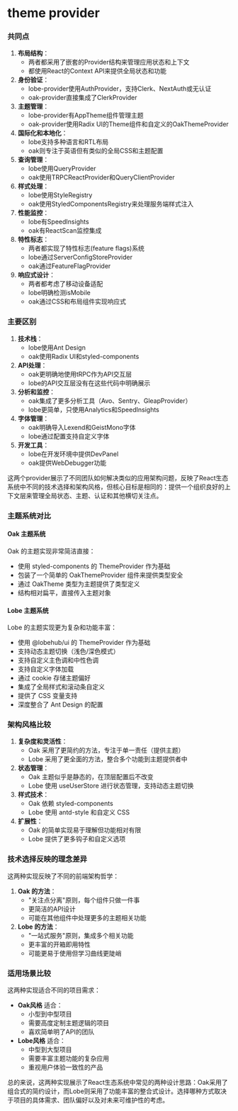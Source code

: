 # theme provider

### 共同点

1. **布局结构**：
   * 两者都采用了嵌套的Provider结构来管理应用状态和上下文
   * 都使用React的Context API来提供全局状态和功能
2. **身份验证**：
   * lobe-provider使用AuthProvider，支持Clerk、NextAuth或无认证
   * oak-provider直接集成了ClerkProvider
3. **主题管理**：
   * lobe-provider有AppTheme组件管理主题
   * oak-provider使用Radix UI的Theme组件和自定义的OakThemeProvider
4. **国际化和本地化**：
   * lobe支持多种语言和RTL布局
   * oak则专注于英语但有类似的全局CSS和主题配置
5. **查询管理**：
   * lobe使用QueryProvider
   * oak使用TRPCReactProvider和QueryClientProvider
6. **样式处理**：
   * lobe使用StyleRegistry
   * oak使用StyledComponentsRegistry来处理服务端样式注入
7. **性能监控**：
   * lobe有SpeedInsights
   * oak有ReactScan监控集成
8. **特性标志**：
   * 两者都实现了特性标志(feature flags)系统
   * lobe通过ServerConfigStoreProvider
   * oak通过FeatureFlagProvider
9. **响应式设计**：
   * 两者都考虑了移动设备适配
   * lobe明确检测isMobile
   * oak通过CSS和布局组件实现响应式

### 主要区别

1. **技术栈**：
   * lobe使用Ant Design
   * oak使用Radix UI和styled-components
2. **API处理**：
   * oak更明确地使用tRPC作为API交互层
   * lobe的API交互层没有在这些代码中明确展示
3. **分析和监控**：
   * oak集成了更多分析工具（Avo、Sentry、GleapProvider）
   * lobe更简单，只使用Analytics和SpeedInsights
4. **字体管理**：
   * oak明确导入Lexend和GeistMono字体
   * lobe通过配置支持自定义字体
5. **开发工具**：
   * lobe在开发环境中提供DevPanel
   * oak提供WebDebugger功能

这两个provider展示了不同团队如何解决类似的应用架构问题，反映了React生态系统中不同的技术选择和架构风格，但核心目标是相同的：提供一个组织良好的上下文层来管理全局状态、主题、认证和其他横切关注点。

### 主题系统对比

#### Oak 主题系统

Oak 的主题实现非常简洁直接：

* 使用 styled-components 的 ThemeProvider 作为基础
* 包装了一个简单的 OakThemeProvider 组件来提供类型安全
* 通过 OakTheme 类型为主题提供了类型定义
* 结构相对扁平，直接传入主题对象

#### Lobe 主题系统

Lobe 的主题实现更为复杂和功能丰富：

* 使用 @lobehub/ui 的 ThemeProvider 作为基础
* 支持动态主题切换（浅色/深色模式）
* 支持自定义主色调和中性色调
* 支持自定义字体加载
* 通过 cookie 存储主题偏好
* 集成了全局样式和滚动条自定义
* 提供了 CSS 变量支持
* 深度整合了 Ant Design 的配置

### 架构风格比较

1. **复杂度和灵活性**：
   * Oak 采用了更简约的方法，专注于单一责任（提供主题）
   * Lobe 采用了更全面的方法，整合多个功能到主题提供者中
2. **状态管理**：
   * Oak 主题似乎是静态的，在顶层配置后不改变
   * Lobe 使用 useUserStore 进行状态管理，支持动态主题切换
3. **样式技术**：
   * Oak 依赖 styled-components
   * Lobe 使用 antd-style 和自定义 CSS
4. **扩展性**：
   * Oak 的简单实现易于理解但功能相对有限
   * Lobe 提供了更多钩子和自定义选项

### 技术选择反映的理念差异

这两种实现反映了不同的前端架构哲学：

1. **Oak 的方法**：
   * "关注点分离"原则，每个组件只做一件事
   * 更简洁的API设计
   * 可能在其他组件中处理更多的主题相关功能
2. **Lobe 的方法**：
   * "一站式服务"原则，集成多个相关功能
   * 更丰富的开箱即用特性
   * 可能更易于使用但学习曲线更陡峭

### 适用场景比较

这两种实现适合不同的项目需求：

* **Oak风格** 适合：
  * 小型到中型项目
  * 需要高度定制主题逻辑的项目
  * 喜欢简单明了API的团队
* **Lobe风格** 适合：
  * 中型到大型项目
  * 需要丰富主题功能的复杂应用
  * 重视用户体验一致性的产品

总的来说，这两种实现展示了React生态系统中常见的两种设计思路：Oak采用了组合式的简约设计，而Lobe则采用了功能丰富的整合式设计。选择哪种方式取决于项目的具体需求、团队偏好以及对未来可维护性的考虑。

